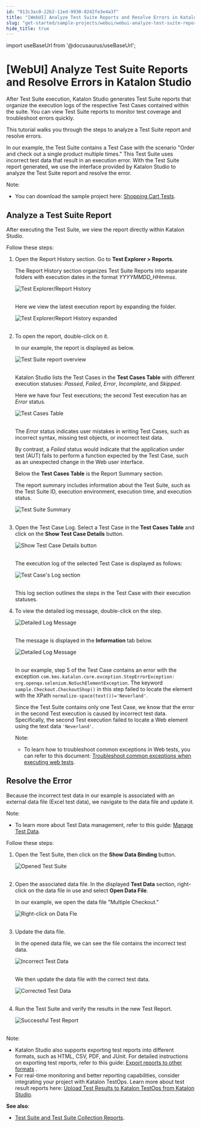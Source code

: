 ```yaml
---
id: "913c3ac0-22b2-11ed-9930-0242fe3e4a3f"
title: "[WebUI] Analyze Test Suite Reports and Resolve Errors in Katalon Studio"
slug: "get-started/sample-projects/webui/webui-analyze-test-suite-reports-and-resolve-errors-in-katalon-studio"
hide_title: true
---
```

import useBaseUrl from '@docusaurus/useBaseUrl';


# <a id="id" class="anchor_top_offset"/><a id="ariaid-title1" class="anchor_top_offset"/>[WebUI] Analyze Test Suite Reports and Resolve Errors in <span xmlns="http://www.w3.org/1999/xhtml" className="ph">Katalon Studio</span> 

<p xmlns="http://www.w3.org/1999/xhtml" className="p">After Test Suite execution, <span className="ph">Katalon Studio</span> generates Test Suite reports that organize the execution logs of the respective Test Cases contained within the suite. You can view Test Suite reports to monitor test coverage and troubleshoot errors quickly.</p> 
<p xmlns="http://www.w3.org/1999/xhtml" className="p">This tutorial walks you through the steps to analyze a Test Suite report and resolve errors.</p> 
<p xmlns="http://www.w3.org/1999/xhtml" className="p">In our example, the Test Suite contains a Test Case with the scenario "Order and check out a single product multiple times." This Test Suite uses incorrect test data that result in an execution error. With the Test Suite report generated, we use the interface provided by Katalon Studio to analyze the Test Suite report and resolve the error.</p> 
<div xmlns="http://www.w3.org/1999/xhtml" className="note note note_note"><span className="note__title">Note:</span> 
  <ul className="ul"><li className="li"><p className="p">You can download the sample project here: <a className="xref j-external-link" href="https://github.com/katalon-studio-samples/shopping-cart-tests" target="_blank">Shopping Cart Tests</a>.</p></li></ul>
</div>

## <a id="id_1" class="anchor_top_offset"/>Analyze a Test Suite Report

<p xmlns="http://www.w3.org/1999/xhtml" className="p">After executing the Test Suite, we view the report directly within <span className="ph">Katalon Studio</span>.</p> 
<p xmlns="http://www.w3.org/1999/xhtml" className="p">Follow these steps:</p> 
<ol xmlns="http://www.w3.org/1999/xhtml" className="ol"><li className="li">     <p className="p">Open the Report History section. Go to <strong className="ph b">Test Explorer &gt; Reports</strong>.</p>     <p className="p">The Report History section organizes Test Suite Reports into separate folders with execution dates in the format <em className="ph i">YYYYMMDD_HHmmss</em>.</p>     <p className="p"> <img className="image" src={useBaseUrl("https://github.com/katalon-studio/docs-images/raw/master/katalon-studio/tutorials/webui-view-and-analyze-test-suite-reports/KS-Reports-Section-overview.png")} alt="Test Explorer/Report History" /><br /><br />     </p>     <p className="p">Here we view the latest execution report by expanding the folder.</p>     <p className="p"> <img className="image" src={useBaseUrl("https://github.com/katalon-studio/docs-images/raw/master/katalon-studio/tutorials/webui-view-and-analyze-test-suite-reports/KS-Reports-Section-expand-folder.png")} alt="Test Explorer/Report History expanded" /><br /><br />     </p>   </li><li className="li">     <p className="p">To open the report, double-click on it.</p>     <p className="p">In our example, the report is displayed as below.</p>     <p className="p"> <img className="image" src={useBaseUrl("https://github.com/katalon-studio/docs-images/raw/master/katalon-studio/tutorials/webui-view-and-analyze-test-suite-reports/KS-Displayed-Test-Suite-reports.png")} alt="Test Suite report overview" /><br /><br />     </p>     <p className="p">Katalon Studio lists the Test Cases in the <strong className="ph b">Test Cases Table</strong> with different execution statuses: <em className="ph i">Passed</em>, <em className="ph i">Failed</em>, <em className="ph i">Error</em>, <em className="ph i">Incomplete</em>, and <em className="ph i">Skipped</em>.</p>     <p className="p">Here we have four Test executions; the second Test execution has an <em className="ph i">Error</em> status.</p>     <p className="p"> <img className="image" src={useBaseUrl("https://github.com/katalon-studio/docs-images/raw/master/katalon-studio/tutorials/webui-view-and-analyze-test-suite-reports/KS-Test-Cases-Table.png")} alt="Test Cases Table" /><br /><br />     </p>     <p className="p">The <em className="ph i">Error</em> status indicates user mistakes in writing Test Cases, such as incorrect syntax, missing test objects, or incorrect test data.</p>     <p className="p">By contrast, a <em className="ph i">Failed</em> status would indicate that the application under test (AUT) fails to perform a function expected by the Test Case, such as an unexpected change in the Web user interface.</p>     <p className="p">Below the <strong className="ph b">Test Cases Table</strong> is the Report Summary section.</p>     <p className="p">The report summary includes information about the Test Suite, such as the Test Suite ID, execution environment, execution time, and execution status.</p>     <p className="p"> <img className="image" src={useBaseUrl("https://github.com/katalon-studio/docs-images/raw/master/katalon-studio/tutorials/webui-view-and-analyze-test-suite-reports/KS-Test-Suite-Report-Summary.png")} alt="Test Suite Summary" /><br /><br />     </p>   </li><li className="li">     <p className="p">Open the Test Case Log. Select a Test Case in the <strong className="ph b">Test Cases Table</strong> and click on the <strong className="ph b">Show Test Case Details</strong> button.</p>     <p className="p"> <img className="image" src={useBaseUrl("https://github.com/katalon-studio/docs-images/raw/master/katalon-studio/tutorials/webui-view-and-analyze-test-suite-reports/KS-Test-Suite-Reports-Show-Test-Cases-Details-button.png")} alt="Show Test Case Details button" /><br /><br />     </p>     <p className="p">The execution log of the selected Test Case is displayed as follows:</p>     <p className="p"> <img className="image" src={useBaseUrl("https://github.com/katalon-studio/docs-images/raw/master/katalon-studio/tutorials/webui-view-and-analyze-test-suite-reports/KS-Test-Suite-Report-Displayed-Test-Case-Log.png")} alt="Test Case's Log section" /><br /><br />     </p>     <p className="p">This log section outlines the steps in the Test Case with their execution statuses.</p>   </li><li className="li">     <p className="p">To view the detailed log message, double-click on the step.</p>     <p className="p"> <img className="image" src={useBaseUrl("https://github.com/katalon-studio/docs-images/raw/master/katalon-studio/tutorials/webui-view-and-analyze-test-suite-reports/KS-Test-Suite-Report-Detailed-Log-Message.png")} alt="Detailed Log Message" /><br /><br />     </p>     <p className="p">The message is displayed in the <strong className="ph b">Information</strong> tab below.</p>     <p className="p"> <img className="image" src={useBaseUrl("https://github.com/katalon-studio/docs-images/raw/master/katalon-studio/tutorials/webui-view-and-analyze-test-suite-reports/KS-Test-Report-Log-Message.png")} alt="Detailed Log Message" /><br /><br />     </p>     <p className="p">In our example, step 5 of the Test Case contains an error with the exception <code className="ph codeph">com.kms.katalon.core.exception.StepErrorException: org.openqa.selenium.NoSuchElementException</code>. The keyword <code className="ph codeph">sample.Checkout.CheckoutShop()</code> in this step failed to locate the element with the XPath <code className="ph codeph">normalize-space(text())='Neverland'</code>.</p>     <p className="p">Since the Test Suite contains only one Test Case, we know that the error in the second Test execution is caused by incorrect test data. Specifically, the second Test execution failed to locate a Web element using the text data <code className="ph codeph">'Neverland'</code>.</p>     <div className="note note note_note"><span className="note__title">Note:</span>        <ul className="ul"><li className="li">           <p className="p">To learn how to troubleshoot common exceptions in Web tests, you can refer to this document: <a className="xref" href="/author/troubleshooting-for-test-creation/troubleshoot-web-automated-testing/troubleshoot-web-test-execution-exceptions-overview">Troubleshoot common exceptions when executing web tests</a>.</p>         </li></ul>     </div>   </li></ol> 

## <a id="id_2" class="anchor_top_offset"/>Resolve the Error

<p xmlns="http://www.w3.org/1999/xhtml" className="p">Because the incorrect test data in our example is associated with an external data file (Excel test data), we navigate to the data file and update it.</p> 
<div xmlns="http://www.w3.org/1999/xhtml" className="note note note_note"><span className="note__title">Note:</span> 
  <ul className="ul"><li className="li">To learn more about Test Data management, refer to this guide: <a className="xref" href="/author/data-driven-testing/manage-test-data">Manage Test Data</a>.</li></ul>
</div>
<p xmlns="http://www.w3.org/1999/xhtml" className="p">Follow these steps:</p> 
<ol xmlns="http://www.w3.org/1999/xhtml" className="ol"><li className="li">     <p className="p">Open the Test Suite, then click on the <strong className="ph b">Show Data Binding</strong> button.</p>     <p className="p"> <img className="image" src={useBaseUrl("https://github.com/katalon-studio/docs-images/raw/master/katalon-studio/tutorials/webui-view-and-analyze-test-suite-reports/830-show-data-binding.png")} alt="Opened Test Suite" /><br /><br />     </p>   </li><li className="li">     <p className="p">Open the associated data file. In the displayed <strong className="ph b">Test Data</strong> section, right-click on the data file in use and select <strong className="ph b">Open Data File</strong>.</p>     <p className="p">In our example, we open the data file "Multiple Checkout."</p>     <p className="p"> <img className="image" src={useBaseUrl("https://github.com/katalon-studio/docs-images/raw/master/katalon-studio/tutorials/webui-view-and-analyze-test-suite-reports/830-open-multiple-checkout.png")} alt="Right-click on Data Fle" /><br /><br />     </p>   </li><li className="li">     <p className="p">Update the data file.</p>     <p className="p">In the opened data file, we can see the file contains the incorrect test data.</p>     <p className="p"> <img className="image" src={useBaseUrl("https://github.com/katalon-studio/docs-images/raw/master/katalon-studio/tutorials/webui-view-and-analyze-test-suite-reports/KS-Incorrect-Data-File.png")} alt="Incorrect Test Data" /><br /><br />     </p>     <p className="p">We then update the data file with the correct test data.</p>     <p className="p"> <img className="image" src={useBaseUrl("https://github.com/katalon-studio/docs-images/raw/master/katalon-studio/tutorials/webui-view-and-analyze-test-suite-reports/KS-Correct-Data-File.png")} alt="Corrected Test Data" /><br /><br />     </p>   </li><li className="li">     <p className="p">Run the Test Suite and verify the results in the new Test Report.</p>     <p className="p"> <img className="image" src={useBaseUrl("https://github.com/katalon-studio/docs-images/raw/master/katalon-studio/tutorials/webui-view-and-analyze-test-suite-reports/KS-Displayed-Successful-Test-Suite-reports.png")} alt="Successful Test Report" /><br /><br />     </p>   </li></ol> 
<div xmlns="http://www.w3.org/1999/xhtml" className="note note note_note"><span className="note__title">Note:</span> 
  <ul className="ul"><li className="li"><span className="ph">Katalon Studio</span> also supports exporting test reports into different formats, such as HTML, CSV, PDF, and JUnit. For detailed instructions on exporting test reports, refer to this guide: <a className="xref" href="/analyze/reports/view-test-reports/view-test-reports-in-katalon-studio/view-test-suite-and-test-suite-collection-reports-in-katalon-studio#id_7">Export reports to other formats</a> .</li><li className="li">For real-time monitoring and better reporting capabilities, consider integrating your project with Katalon TestOps. Learn more about test result reports here: <a className="xref" href="/analyze/reports/upload-test-reports/upload-test-results-from-katalon-studio-to-katalon-testops-manually">Upload Test Results to Katalon TestOps from <span className="ph">Katalon Studio</span></a>.</li></ul>
</div>
<p xmlns="http://www.w3.org/1999/xhtml" className="p"> <strong className="ph b">See also</strong>:</p> 
<ul xmlns="http://www.w3.org/1999/xhtml" className="ul"><li className="li"> <a className="xref" href="/analyze/reports/view-test-reports/view-test-reports-in-katalon-studio/view-test-suite-and-test-suite-collection-reports-in-katalon-studio">Test Suite and Test Suite Collection Reports</a>.</li></ul> 
